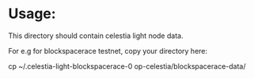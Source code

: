 Usage:
======

This directory should contain celestia light node data.

For e.g for blockspacerace testnet, copy your directory here:

cp ~/.celestia-light-blockspacerace-0 op-celestia/blockspacerace-data/
